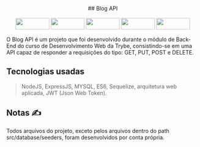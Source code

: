 
<div align="center">
## Blog API
</div>

<br />

<div align="center">
	<img width="88px" height="30px" src="https://img.shields.io/badge/Node.js-43853D?style=for-the-badge&logo=node.js&logoColor=white" />
	<img width="88px" height="30px" src="https://img.shields.io/badge/JavaScript-323330?style=for-the-badge&logo=javascript&logoColor=F7DF1E" />
	<img width="88px" height="30px" src="https://img.shields.io/badge/Express.js-404D59?style=for-the-badge" />
	<img width="88px" height="30px" src="https://img.shields.io/badge/sequelize-323330?style=for-the-badge&logo=sequelize&logoColor=blue" />
	<img width="88px" height="30px" src="https://img.shields.io/badge/MySQL-00000F?style=for-the-badge&logo=mysql&logoColor=white" />
</div>


O Blog API é um projeto que foi desenvolvido durante o módulo de Back-End do curso de Desenvolvimento Web da Trybe,
consistindo-se em uma API capaz de responder a requisições do tipo: GET, PUT, POST e DELETE.

## Tecnologias usadas
> NodeJS, ExpressJS, MYSQL, ES6, Sequelize, arquitetura web aplicada, JWT (Json Web Token).

## Notas ✍️
Todos arquivos do projeto, exceto pelos arquivos dentro do path src/database/seeders, foram desenvolvidos por conta própria.
